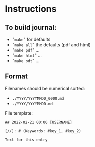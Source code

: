 
# Instructions

##  To build journal:

- "`make`"      for defaults
- "`make all`"  the defaults (pdf and html)
- "`make pdf`"  ... 
- "`make html`" ...
- "`make odt`"  ...


## Format

Filenames should be numerical sorted:

- `./YYYY/YYYYMMDD_0000.md`
- `./YYYY/YYYYMMDD.md`


File template:


```
## 2022-02-21 00:00 [USERNAME]

[//]: # (Keywords: #key_1, #key_2)

Text for this entry

```
